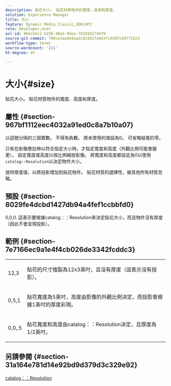 ```yaml
---
description: 貼花大小。 貼花材質物件的寬度、高度和厚度。
solution: Experience Manager
title: 大小
feature: Dynamic Media Classic,SDK/API
role: Developer,User
exl-id: 964cb4c1-5256-40eb-94ea-761916174b79
source-git-commit: 790ce3aa4e9aadc019d17e663fc93d7c69772b23
workflow-type: tm+mt
source-wordcount: '211'
ht-degree: 4%

---
```


# 大小{#size}

貼花大小。 貼花材質物件的寬度、高度和厚度。

## 屬性 {#section-967bf1112eec4032a91ed0c8a7b10a07}

以逗號分隔的三個實數。 不得為負數。 將未使用的值設為0。 可省略結尾的零。

只有在影像應拉伸以符合指定大小時，才指定寬度和高度（外觀比例可能會變更）。 設定寬度或高度以按比例縮放影像。 將寬度和高度都設定為0以使用 `catalog::Resolution`以決定物件大小。

提供厚度值，以將投影增加到貼花物件。 貼花材質的選擇性，被其他所有材質忽略。

## 預設 {#section-8029fe4dcbd1427db94a4fef1ccbbfd0}

0,0,0. 這表示要根據catalog：：Resolution來決定貼花大小，而且物件沒有厚度（因此不會呈現投影）。

## 範例 {#section-7e7166ec9a1e4f4cb026de3342fcddc3}

<table id="simpletable_E3503BD975F342C58DDB4C2B56BF0CEE"> 
 <tr class="strow"> 
  <td class="stentry"> <p>12,3 </p></td> 
  <td class="stentry"> <p>貼花的尺寸強製為12x3英吋，且沒有厚度（這表示沒有投影）。 </p></td> 
 </tr> 
 <tr class="strow"> 
  <td class="stentry"> <p>0,5,1 </p></td> 
  <td class="stentry"> <p>貼花寬度為5英吋，高度由影像的外觀比例決定，而投影會根據1英吋的厚度彩現。 </p></td> 
 </tr> 
 <tr class="strow"> 
  <td class="stentry"> <p>0,0,.5 </p></td> 
  <td class="stentry"> <p>貼花寬度和高度由catalog：：Resolution決定，且厚度為1/2英吋。 </p></td> 
 </tr> 
</table>

## 另請參閱 {#section-31a164e781d14e92bd9d379d3c329e92}

[catalog：：Resolution](../../../../../ir-api/material-cat/image-rendering-api-ref/c-ir-material-catalog/c-ir-attributes-reference/r-ir-resolution.md#reference-09fe14e6bfbf4db6b7f4369fffecc806)
